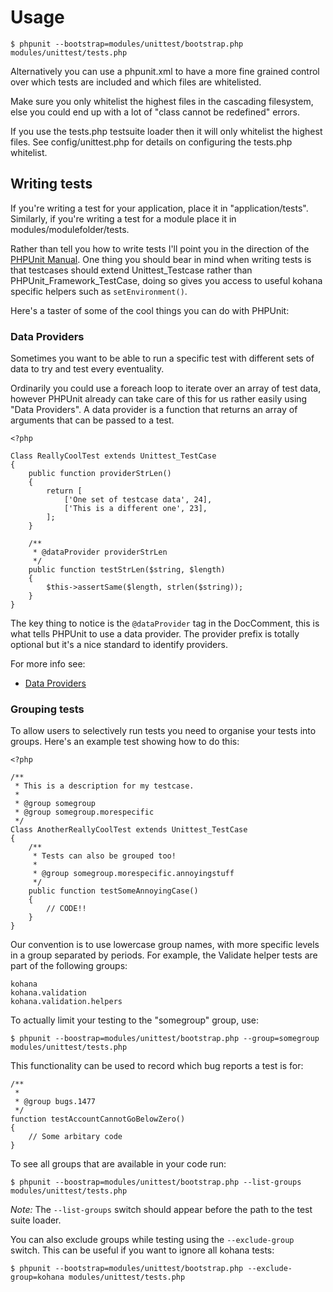 # Usage

    $ phpunit --bootstrap=modules/unittest/bootstrap.php modules/unittest/tests.php

Alternatively you can use a phpunit.xml to have a more fine grained control over which tests are included and which files are whitelisted.

Make sure you only whitelist the highest files in the cascading filesystem, else you could end up with a lot of "class cannot be redefined" errors.

If you use the tests.php testsuite loader then it will only whitelist the highest files. See config/unittest.php for details on configuring the tests.php whitelist.

## Writing tests

If you're writing a test for your application, place it in "application/tests". Similarly, if you're writing a test for a module place it in modules/modulefolder/tests.

Rather than tell you how to write tests I'll point you in the direction of the [PHPUnit Manual](http://www.phpunit.de/manual/5.7/en/index.html). One thing you should bear in mind when writing tests is that testcases should extend Unittest_Testcase rather than PHPUnit_Framework_TestCase, doing so gives you access to useful kohana specific helpers such as `setEnvironment()`.

Here's a taster of some of the cool things you can do with PHPUnit:

### Data Providers

Sometimes you want to be able to run a specific test with different sets of data to try and test every eventuality.

Ordinarily you could use a foreach loop to iterate over an array of test data, however PHPUnit already can take care of this for us rather easily using "Data Providers". A data provider is a function that returns an array of arguments that can be passed to a test.

    <?php

    Class ReallyCoolTest extends Unittest_TestCase
    {
        public function providerStrLen()
        {
            return [
                ['One set of testcase data', 24],
                ['This is a different one', 23],
            ];
        }

        /**
         * @dataProvider providerStrLen
         */
        public function testStrLen($string, $length)
        {
            $this->assertSame($length, strlen($string));
        }
    }

The key thing to notice is the `@dataProvider` tag in the DocComment, this is what tells PHPUnit to use a data provider. The provider prefix is totally optional but it's a nice standard to identify providers.

For more info see:

* [Data Providers](https://phpunit.de/manual/5.7/en/writing-tests-for-phpunit.html#writing-tests-for-phpunit.data-providers)

### Grouping tests

To allow users to selectively run tests you need to organise your tests into groups. Here's an example test showing how to do this:

    <?php

    /**
     * This is a description for my testcase.
     *
     * @group somegroup
     * @group somegroup.morespecific
     */
    Class AnotherReallyCoolTest extends Unittest_TestCase
    {
        /**
         * Tests can also be grouped too!
         *
         * @group somegroup.morespecific.annoyingstuff
         */
        public function testSomeAnnoyingCase()
        {
            // CODE!!
        }
    }

Our convention is to use lowercase group names, with more specific levels in a group separated by periods. For example, the Validate helper tests are part of the following groups:

    kohana
    kohana.validation
    kohana.validation.helpers

To actually limit your testing to the "somegroup" group, use:

    $ phpunit --boostrap=modules/unittest/bootstrap.php --group=somegroup modules/unittest/tests.php

This functionality can be used to record which bug reports a test is for:

    /**
     *
     * @group bugs.1477
     */
    function testAccountCannotGoBelowZero()
    {
        // Some arbitary code
    }

To see all groups that are available in your code run:

    $ phpunit --boostrap=modules/unittest/bootstrap.php --list-groups modules/unittest/tests.php

*Note:* The `--list-groups` switch should appear before the path to the test suite loader.

You can also exclude groups while testing using the `--exclude-group` switch. This can be useful if you want to ignore all kohana tests:

    $ phpunit --bootstrap=modules/unittest/bootstrap.php --exclude-group=kohana modules/unittest/tests.php
